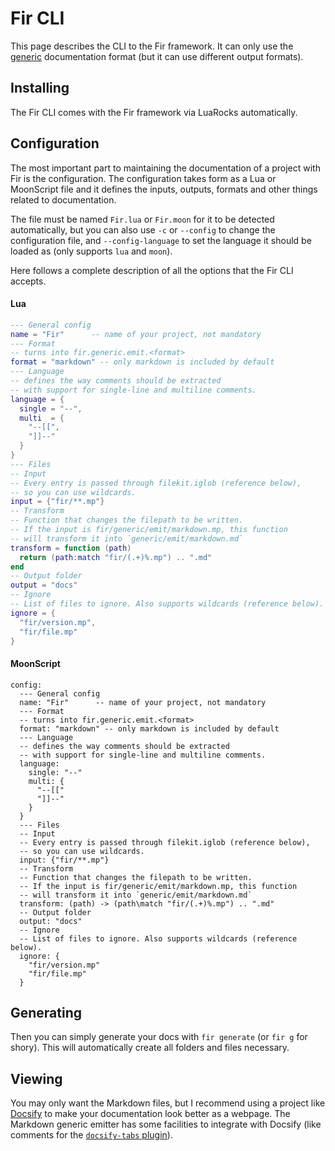 # Fir CLI

This page describes the CLI to the Fir framework. It can only use the [generic](generic/documenting.md) documentation format (but it can use different output formats).

## Installing

The Fir CLI comes with the Fir framework via LuaRocks automatically.

## Configuration

The most important part to maintaining the documentation of a project with Fir is the configuration. The configuration takes form as a Lua or MoonScript file and it defines the inputs, outputs, formats and other things related to documentation.

The file must be named `Fir.lua` or `Fir.moon` for it to be detected automatically, but you can also use `-c` or `--config` to change the configuration file, and `--config-language` to set the language it should be loaded as (only supports `lua` and `moon`).

Here follows a complete description of all the options that the Fir CLI accepts.

<!-- TODO include backend and emit options -->

<!-- tabs:start -->

#### **Lua**

```lua
--- General config
name = "Fir"      -- name of your project, not mandatory
--- Format
-- turns into fir.generic.emit.<format>
format = "markdown" -- only markdown is included by default
--- Language
-- defines the way comments should be extracted
-- with support for single-line and multiline comments.
language = {
  single = "--",
  multi  = {
    "--[[",
    "]]--"
  }
}
--- Files
-- Input
-- Every entry is passed through filekit.iglob (reference below),
-- so you can use wildcards.
input = {"fir/**.mp"}
-- Transform
-- Function that changes the filepath to be written.
-- If the input is fir/generic/emit/markdown.mp, this function
-- will transform it into `generic/emit/markdown.md`
transform = function (path)
  return (path:match "fir/(.+)%.mp") .. ".md"
end
-- Output folder
output = "docs"
-- Ignore
-- List of files to ignore. Also supports wildcards (reference below).
ignore = {
  "fir/version.mp",
  "fir/file.mp"
}
```

#### **MoonScript**

```moon
config:
  --- General config
  name: "Fir"      -- name of your project, not mandatory
  --- Format
  -- turns into fir.generic.emit.<format>
  format: "markdown" -- only markdown is included by default
  --- Language
  -- defines the way comments should be extracted
  -- with support for single-line and multiline comments.
  language:
    single: "--"
    multi: {
      "--[["
      "]]--"
    }
  }
  --- Files
  -- Input
  -- Every entry is passed through filekit.iglob (reference below),
  -- so you can use wildcards.
  input: {"fir/**.mp"}
  -- Transform
  -- Function that changes the filepath to be written.
  -- If the input is fir/generic/emit/markdown.mp, this function
  -- will transform it into `generic/emit/markdown.md`
  transform: (path) -> (path\match "fir/(.+)%.mp") .. ".md"
  -- Output folder
  output: "docs"
  -- Ignore
  -- List of files to ignore. Also supports wildcards (reference below).
  ignore: {
    "fir/version.mp"
    "fir/file.mp"
  }
```

<!-- tabs:end -->

## Generating

Then you can simply generate your docs with `fir generate` (or `fir g` for shory). This will automatically create all folders and files necessary.

## Viewing

You may only want the Markdown files, but I recommend using a project like [Docsify](https://docsify.js.org/#/) to make your documentation look better as a webpage. The Markdown generic emitter has some facilities to integrate with Docsify (like comments for the [`docsify-tabs` plugin](https://jhildenbiddle.github.io/docsify-tabs/#/)).
